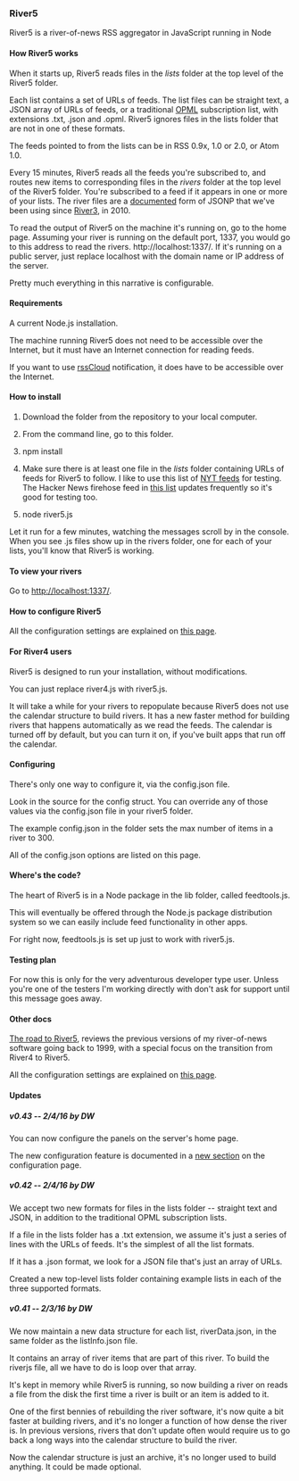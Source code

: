 ### River5

River5 is a river-of-news RSS aggregator in JavaScript running in Node

#### How River5 works

When it starts up, River5 reads files in the <i>lists</i> folder at the top level of the River5 folder.

Each list contains a set of URLs of feeds. The list files can be straight text, a JSON array of URLs of feeds, or a traditional <a href="http://dev.opml.org/spec2.html#subscriptionLists">OPML</a> subscription list, with extensions .txt, .json and .opml.  River5 ignores files in the lists folder that are not in one of these formats.

The feeds pointed to from the lists can be in RSS 0.9x, 1.0 or 2.0, or Atom 1.0.

Every 15 minutes, River5 reads all the feeds you're subscribed to, and routes new items to corresponding files in the <i>rivers</i> folder at the top level of the River5 folder. You're subscribed to a feed if it appears in one or more of your lists. The river files are a <a href="http://riverjs.org/">documented</a> form of JSONP that we've been using since <a href="http://river3.opml.org/">River3</a>, in 2010.

To read the output of River5 on the machine it's running on, go to the home page. Assuming your river is running on the default port, 1337, you would go to this address to read the rivers. http://localhost:1337/. If it's running on a public server, just replace localhost with the domain name or IP address of the server. 

Pretty much everything in this narrative is configurable. 

#### Requirements

A current Node.js installation. 

The machine running River5 does not need to be accessible over the Internet, but it must have an Internet connection for reading feeds.

If you want to use <a href="https://github.com/andrewshell/rsscloud-server">rssCloud</a> notification, it does have to be accessible over the Internet. 

#### How to install

1. Download the folder from the repository to your local computer. 

2. From the command line, go to this folder.

3. npm install

4. Make sure there is at least one file in the <i>lists</i> folder containing URLs of feeds for River5 to follow. I like to use this list of <a href="http://rss2.io/code/feedtools/misc/nytriver.opml">NYT feeds</a> for testing. The Hacker News firehose feed in <a href="http://rss2.io/code/feedtools/misc/hackernews.opml">this list</a> updates frequently so it's good for testing too.

5. node river5.js

Let it run for a few minutes, watching the messages scroll by in the console. When you see .js files show up in the rivers folder, one for each of your lists, you'll know that River5 is working. 

#### To view your rivers

Go to <a href="http://localhost:1337/">http://localhost:1337/</a>.

#### How to configure River5

All the configuration settings are explained on <a href="https://github.com/scripting/river5/blob/master/docs/CONFIG.md">this page</a>. 

#### For River4 users

River5 is designed to run your installation, without modifications. 

You can just replace river4.js with river5.js.

It will take a while for your rivers to repopulate because River5 does not use the calendar structure to build rivers. It has a new faster method for building rivers that happens automatically as we read the feeds. The calendar is turned off by default, but you can turn it on, if you've built apps that run off the calendar. 

#### Configuring

There's only one way to configure it, via the config.json file.

Look in the source for the config struct. You can override any of those values via the config.json file in your river5 folder.

The example config.json in the folder sets the max number of items in a river to 300.

All of the config.json options are listed on this page.

#### Where's the code?

The heart of River5 is in a Node package in the lib folder, called feedtools.js.

This will eventually be offered through the Node.js package distribution system so we can easily include feed functionality in other apps.

For right now, feedtools.js is set up just to work with river5.js. 

#### Testing plan

For now this is only for the very adventurous developer type user. Unless you're one of the testers I'm working directly with don't ask for support until this message goes away.

#### Other docs

<a href="https://github.com/scripting/river5/blob/master/docs/ROADTORIVER5.md">The road to River5</a>, reviews  the previous versions of my river-of-news software going back to 1999, with a special focus on the transition from River4 to River5. 

All the configuration settings are explained on <a href="https://github.com/scripting/river5/blob/master/docs/CONFIG.md">this page</a>. 

#### Updates

##### v0.43 -- 2/4/16 by DW

You can now configure the panels on the server's home page. 

The new configuration feature is documented in a <a href="https://github.com/scripting/river5/blob/master/docs/CONFIG.md#configuring-the-home-page">new section</a> on the configuration page.

##### v0.42 -- 2/4/16 by DW

We accept two new formats for files in the lists folder -- straight text and JSON, in addition to the traditional OPML subscription lists.

If a file in the lists folder has a .txt extension, we assume it's just a series of lines with the URLs of feeds. It's the simplest of all the list formats. 

If it has a .json format, we look for a JSON file that's just an array of URLs. 

Created a new top-level lists folder containing example lists in each of the three supported formats. 

##### v0.41 -- 2/3/16 by DW

We now maintain a new data structure for each list, riverData.json, in the same folder as the listInfo.json file.

It contains an array of river items that are part of this river. To build the riverjs file, all we have to do is loop over that array. 

It's kept in memory while River5 is running, so now building a river on reads a file from the disk the first time a river is built or an item is added to it. 

One of the first bennies of rebuilding the river software, it's now quite a bit faster at building rivers, and it's no longer a function of how dense the river is. In previous versions, rivers that don't update often would require us to go back a long ways into the calendar structure to build the river. 

Now the calendar structure is just an archive, it's no longer used to build anything. It could be made optional. 

